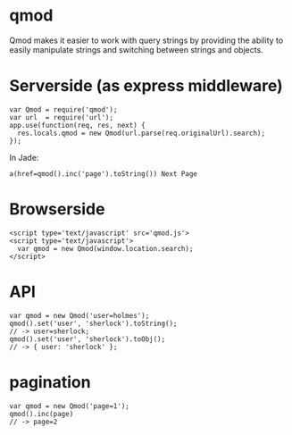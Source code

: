 qmod
====

Qmod makes it easier to work with query strings by providing the ability to easily manipulate strings and switching between strings and objects.

Serverside (as express middleware)
====

```
var Qmod = require('qmod');
var url  = require('url');
app.use(function(req, res, next) {
  res.locals.qmod = new Qmod(url.parse(req.originalUrl).search);
});
```

In Jade:

```
a(href=qmod().inc('page').toString()) Next Page
```



Browserside
====
```
<script type='text/javascript' src='qmod.js'>
<script type='text/javascript'>
  var qmod = new Qmod(window.location.search);
</script>
```

API
====
```
var qmod = new Qmod('user=holmes');
qmod().set('user', 'sherlock').toString();
// -> user=sherlock;
qmod().set('user', 'sherlock').toObj();
// -> { user: 'sherlock' };
```
pagination
======
```
var qmod = new Qmod('page=1');
qmod().inc(page)
// -> page=2
```



